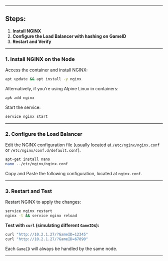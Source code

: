 
---

## **Steps:**
1. **Install NGINX**
2. **Configure the Load Balancer with hashing on GameID**
3. **Restart and Verify**

---

### **1. Install NGINX on the Node**
Access the container and install NGINX:
```bash
apt update && apt install -y nginx
```
Alternatively, if you're using Alpine Linux in containers:
```bash
apk add nginx
```
Start the service:
```bash
service nginx start
```

---

### **2. Configure the Load Balancer**
Edit the NGINX configuration file (usually located at `/etc/nginx/nginx.conf` or `/etc/nginx/conf.d/default.conf`).

```bash
apt-get install nano
nano ../etc/nginx/nginx.conf
```

Copy and Paste the following configuration, located at `nginx.conf`.

---

### **3. Restart and Test**
Restart NGINX to apply the changes:
```bash
service nginx restart
nginx -t && service nginx reload
```

**Test with `curl` (simulating different `GameID`s):**
```bash
curl "http://10.2.1.27/?GameID=12345"
curl "http://10.2.1.27/?GameID=67890"
```
Each `GameID` will always be handled by the same node.

--- 
